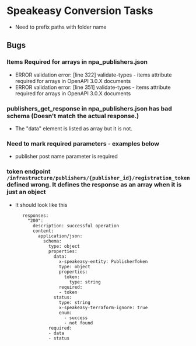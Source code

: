 # Speakeasy Conversion Tasks

- Need to prefix paths with folder name


## Bugs 

### Items Required for arrays in npa_publishers.json
- ERROR	validation error: [line 322] validate-types - items attribute required for arrays in OpenAPI 3.0.X documents
- ERROR	validation error: [line 351] validate-types - items attribute required for arrays in OpenAPI 3.0.X documents


### publishers_get_response in npa_publishers.json has bad schema (Doesn't match the actual response.)

- The "data" element is listed as array but it is not.


### Need to mark required parameters - examples below

- publisher post name parameter is required

### token endpoint `/infrastructure/publishers/{publisher_id}/registration_token` defined wrong. It defines the response as an array when it is just an object

- It should look like this

```
      responses:
        "200":
          description: successful operation
          content:
            application/json:
              schema:
                type: object
                properties:
                  data:
                    x-speakeasy-entity: PublisherToken
                    type: object
                    properties:
                      token:
                        type: string
                    required:
                    - token
                  status:
                    type: string
                    x-speakeasy-terraform-ignore: true
                    enum:
                      - success
                      - not found
                required:
                - data
                - status
```

